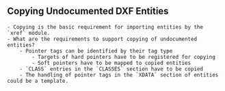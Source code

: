 ## Copying Undocumented DXF Entities
	- Copying is the basic requirement for importing entities by the `xref` module.
	- What are the requirements to support copying of undocumented entities?
		- Pointer tags can be identified by their tag type
			- Targets of hard pointers have to be registered for copying
			- Soft pointers have to be mapped to copied entities
		- `CLASS` entries in the `CLASSES` section have to be copied
		- The handling of pointer tags in the `XDATA` section of entities could be a template.